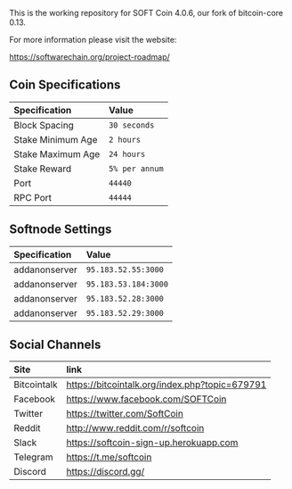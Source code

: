 This is the working repository for SOFT Coin 4.0.6, our fork of bitcoin-core 0.13.

For more information please visit the website:

https://softwarechain.org/project-roadmap/

## Coin Specifications

| Specification | Value |
|:-----------|:-----------|
| Block Spacing | `30 seconds` |
| Stake Minimum Age | `2 hours` |
| Stake Maximum Age | `24 hours` |
| Stake Reward | `5% per annum` |
| Port | `44440` |
| RPC Port | `44444` |

## Softnode Settings

| Specification | Value |
|:-----------|:-----------|
| addanonserver | `95.183.52.55:3000` |
| addanonserver | `95.183.53.184:3000` |
| addanonserver | `95.183.52.28:3000` |
| addanonserver | `95.183.52.29:3000` |

## Social Channels

| Site | link |
|:-----------|:-----------|
| Bitcointalk | https://bitcointalk.org/index.php?topic=679791 |
| Facebook | https://www.facebook.com/SOFTCoin |
| Twitter | https://twitter.com/SoftCoin |
| Reddit | http://www.reddit.com/r/softcoin |
| Slack | https://softcoin-sign-up.herokuapp.com |
| Telegram | https://t.me/softcoin |
| Discord | https://discord.gg/ |
